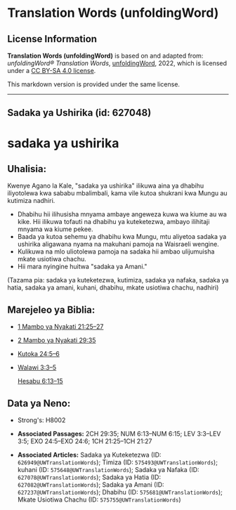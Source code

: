 # Translation Words (unfoldingWord)

## License Information

**Translation Words (unfoldingWord)** is based on and adapted from: _unfoldingWord® Translation Words_, [unfoldingWord](https://unfoldingword.org/utw), 2022, which is licensed under a [CC BY-SA 4.0 license](https://creativecommons.org/licenses/by-sa/4.0/legalcode.en).

This markdown version is provided under the same license.



--------------------------------

## Sadaka ya Ushirika (id: 627048)

sadaka ya ushirika
==================

Uhalisia:
---------

Kwenye Agano la Kale, "sadaka ya ushirika" ilikuwa aina ya dhabihu iliyotolewa kwa sababu mbalimbali, kama vile kutoa shukrani kwa Mungu au kutimiza nadhiri.

* Dhabihu hii ilihusisha mnyama ambaye angeweza kuwa wa kiume au wa kike. Hii ilikuwa tofauti na dhabihu ya kuteketezwa, ambayo ilihitaji mnyama wa kiume pekee.
* Baada ya kutoa sehemu ya dhabihu kwa Mungu, mtu aliyetoa sadaka ya ushirika aligawana nyama na makuhani pamoja na Waisraeli wengine.
* Kulikuwa na mlo uliotolewa pamoja na sadaka hii ambao ulijumuisha mkate usiotiwa chachu.
* Hii mara nyingine huitwa "sadaka ya Amani."

(Tazama pia: sadaka ya kuteketezwa, kutimiza, sadaka ya nafaka, sadaka ya hatia, sadaka ya amani, kuhani, dhabihu, mkate usiotiwa chachu, nadhiri)

Marejeleo ya Biblia:
--------------------

* [1 Mambo ya Nyakati 21:25–27](https://ref.ly/1Chr21:25-1Chr21:27)
* [2 Mambo ya Nyakati 29:35](https://ref.ly/2Chr29:35)
* [Kutoka 24:5–6](https://ref.ly/Exod24:5-Exod24:6)
* [Walawi 3:3–5](https://ref.ly/Lev3:3-Lev3:5)

    [Hesabu 6:13–15](https://ref.ly/Num6:13-Num6:15)

Data ya Neno:
-------------

* Strong's: H8002

* **Associated Passages:** 2CH 29:35; NUM 6:13–NUM 6:15; LEV 3:3–LEV 3:5; EXO 24:5–EXO 24:6; 1CH 21:25–1CH 21:27
* **Associated Articles:** Sadaka ya Kuteketezwa (ID: `626949@UWTranslationWords`); Timiza (ID: `575493@UWTranslationWords`); kuhani (ID: `575648@UWTranslationWords`); Sadaka ya Nafaka (ID: `627078@UWTranslationWords`); Sadaka ya Hatia (ID: `627082@UWTranslationWords`); Sadaka ya Amani (ID: `627237@UWTranslationWords`); Dhabihu (ID: `575681@UWTranslationWords`); Mkate Usiotiwa Chachu (ID: `575755@UWTranslationWords`)

